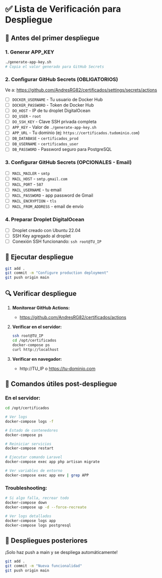 # ✅ Lista de Verificación para Despliegue

## 🎯 Antes del primer despliegue

### 1. Generar APP_KEY
```bash
./generate-app-key.sh
# Copia el valor generado para GitHub Secrets
```

### 2. Configurar GitHub Secrets (OBLIGATORIOS)
Ve a: https://github.com/AndresRG82/certificados/settings/secrets/actions

- [ ] `DOCKER_USERNAME` - Tu usuario de Docker Hub
- [ ] `DOCKER_PASSWORD` - Token de Docker Hub
- [ ] `DO_HOST` - IP de tu droplet DigitalOcean
- [ ] `DO_USER` - `root`
- [ ] `DO_SSH_KEY` - Clave SSH privada completa
- [ ] `APP_KEY` - Valor de `./generate-app-key.sh`
- [ ] `APP_URL` - Tu dominio (ej: `https://certificados.tudominio.com`)
- [ ] `DB_DATABASE` - `certificados_prod`
- [ ] `DB_USERNAME` - `certificados_user`
- [ ] `DB_PASSWORD` - Password seguro para PostgreSQL

### 3. Configurar GitHub Secrets (OPCIONALES - Email)
- [ ] `MAIL_MAILER` - `smtp`
- [ ] `MAIL_HOST` - `smtp.gmail.com`
- [ ] `MAIL_PORT` - `587`
- [ ] `MAIL_USERNAME` - tu email
- [ ] `MAIL_PASSWORD` - app password de Gmail
- [ ] `MAIL_ENCRYPTION` - `tls`
- [ ] `MAIL_FROM_ADDRESS` - email de envío

### 4. Preparar Droplet DigitalOcean
- [ ] Droplet creado con Ubuntu 22.04
- [ ] SSH Key agregado al droplet
- [ ] Conexión SSH funcionando: `ssh root@TU_IP`

## 🚀 Ejecutar despliegue

```bash
git add .
git commit -m "Configure production deployment"
git push origin main
```

## 🔍 Verificar despliegue

1. **Monitorear GitHub Actions:**
   - https://github.com/AndresRG82/certificados/actions

2. **Verificar en el servidor:**
   ```bash
   ssh root@TU_IP
   cd /opt/certificados
   docker-compose ps
   curl http://localhost
   ```

3. **Verificar en navegador:**
   - http://TU_IP o https://tu-dominio.com

## 🔧 Comandos útiles post-despliegue

### En el servidor:
```bash
cd /opt/certificados

# Ver logs
docker-compose logs -f

# Estado de contenedores
docker-compose ps

# Reiniciar servicios
docker-compose restart

# Ejecutar comando Laravel
docker-compose exec app php artisan migrate

# Ver variables de entorno
docker-compose exec app env | grep APP
```

### Troubleshooting:
```bash
# Si algo falla, recrear todo
docker-compose down
docker-compose up -d --force-recreate

# Ver logs detallados
docker-compose logs app
docker-compose logs postgresql
```

## 🔄 Despliegues posteriores

¡Solo haz push a main y se despliega automáticamente!

```bash
git add .
git commit -m "Nueva funcionalidad"
git push origin main
```
